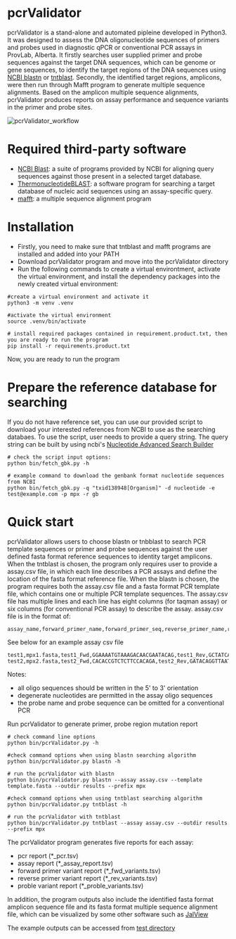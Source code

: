 # pcrValidator
pcrValidator is a stand-alone and automated pipleine developed in Python3. It was designed to assess the DNA oligonucleotide sequences of primers and probes used in diagnostic qPCR or conventional PCR assays in ProvLab, Alberta. It firstly searches user supplied primer and probe sequences against the target DNA sequences, which can be genome or gene sequences, to identify the target regions of the DNA sequences using [NCBI blastn](https://blast.ncbi.nlm.nih.gov/Blast.cgi?CMD=Web&PAGE_TYPE=BlastDocs&DOC_TYPE=Download) or [tntblast](https://public.lanl.gov/jgans/tntblast/tntblast_doc.html). Secondly, the identified target regions, amplicons, were then run through Mafft program to generate multiple sequence alignments. Based on the amplicon multiple sequence alignments, pcrValidator produces reports on assay performance and sequence variants in the primer and probe sites.

![pcrValidator_workflow](https://user-images.githubusercontent.com/52679027/195948105-6a33905b-d329-4fd2-ab01-96d460a7ab43.png)

# Required third-party software
* [NCBI Blast](https://blast.ncbi.nlm.nih.gov/Blast.cgi?CMD=Web&PAGE_TYPE=BlastDocs&DOC_TYPE=Download): a suite of programs provided by NCBI for aligning query sequences against those present in a selected target database.
* [ThermonucleotideBLAST](https://github.com/jgans/thermonucleotideBLAST): a software program for searching a target database of nucleic acid sequences using an assay-specific query.
* [mafft](https://mafft.cbrc.jp/alignment/software/): a multiple sequence alignment program

# Installation

* Firstly, you need to make sure that tntblast and mafft programs are installed and added into your PATH
* Download pcrValidator program and move into the pcrValidator directory
* Run the following commands to create a virtual environtment, activate the virtual environment, and install the dependency packages into the newly created virtual environment:

```
#create a virtual environment and activate it
python3 -m venv .venv

#activate the virtual environment
source .venv/bin/activate

# install required packages contained in requirement.product.txt, then you are ready to run the program
pip install -r requirements.product.txt
```

Now, you are ready to run the program

# Prepare the reference database for searching

If you do not have reference set, you can use our provided script to download your interested references from NCBI to use as the searching databaes. To use the script, user needs to provide a query string. The query string can be built by using ncbi's [Nucleotide Advanced Search Builder](https://www.ncbi.nlm.nih.gov/nuccore/advanced/)

```
# check the script input options:
python bin/fetch_gbk.py -h

# example command to download the genbank format nucleotide sequences from NCBI
python bin/fetch_gbk.py -q "txid138948[Organism]" -d nucleotide -e test@example.com -p mpx -r gb 
```

# Quick start
 pcrValidator allows users to choose blastn or tnbblast to search PCR template sequences or primer and probe sequences against the user defined fasta format reference sequences to identity target amplicons. When the tntblast is chosen, the program only requires user to provide a assay.csv file, in which each line describes a PCR assays and define the location of the fasta format reference file. When the blastn is chosen, the program requires both the assay.csv file and a fasta format PCR template file, which contains one or multiple PCR template sequences. The assay.csv file has multiple lines and each line has eight columns (for taqman assay) or six columns (for conventional PCR assay) to describe the assay. assay.csv file is in the format of:
 
 ```
 assay_name,forward_primer_name,forward_primer_seq,reverse_primer_name,reverse_primer_seq,probe_name,probe_seq 
```

See below for an example assay csv file

```
test1,mpx1.fasta,test1_Fwd,GGAAAATGTAAAGACAACGAATACAG,test1_Rev,GCTATCACATAATCTGGAAGCGTA,test1_Probe,AAGCCGTAATCTATGTTGTCTATCGTGTCC
test2,mpx2.fasta,test2_Fwd,CACACCGTCTCTTCCACAGA,test2_Rev,GATACAGGTTAATTTCCACATCG,test2_Probe,AACCCGTCGTAACCAGCAATACATTT
```

Notes:

* all oligo sequences should be written in the 5' to 3' orientation
* degenerate nucleotides are permitted in the assay oligo sequences
* the probe name and probe sequence can be omitted for a conventional PCR


Run pcrValidator to generate primer, probe region mutation report

```
# check command line options
python bin/pcrValidator.py -h

#check command options when using blastn searching algorithm
python bin/pcrValidator.py blastn -h

# run the pcrValidator with blastn 
python bin/pcrValidator.py blastn --assay assay.csv --template template.fasta --outdir results --prefix mpx

#check command options when using tntblast searching algorithm
python bin/pcrValidator.py tntblast -h

# run the pcrValidator with tntblast 
python bin/pcrValidator.py tntblast --assay assay.csv --outdir results --prefix mpx

```

The pcrValidator program generates five reports for each assay:

* pcr report (*_pcr.tsv)
* assay report (*_assay_report.tsv)
* forward primer variant report (*_fwd_variants.tsv)
* reverse primer variant report (*_rev_variants.tsv)
* proble variant report (*_proble_variants.tsv)

In addition, the program outputs also include the identified fasta format amplicon sequence file and its fasta format multiple sequence alignment file, which can be visualized by some other software such as [JalView](https://www.jalview.org/)

The example outputs can be accessed from [test directory](https://github.com/xiaoli-dong/pcrValidator/tree/main/test)
